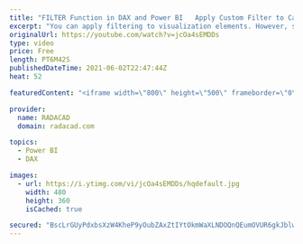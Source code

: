 ```yaml
---
title: "FILTER Function in DAX and Power BI   Apply Custom Filter to Calculations"
excerpt: "You can apply filtering to visualization elements. However, sometimes filtering has to be done on specific calculations. This can come in handy especially when you want to compare values of other items with specific items. In this article and video, I’ll explain how to use the FILTER function in DAX"
originalUrl: https://youtube.com/watch?v=jcOa4sEMDDs
type: video
price: Free
length: PT6M42S
publishedDateTime: 2021-06-02T22:47:44Z
heat: 52

featuredContent: "<iframe width=\"800\" height=\"500\" frameborder=\"0\" src=\"https://www.youtube.com/embed/jcOa4sEMDDs\" allow=\"accelerometer; autoplay; encrypted-media; gyroscope; picture-in-picture\" allowfullscreen></iframe>"

provider:
  name: RADACAD
  domain: radacad.com

topics:
  - Power BI
  - DAX

images:
  - url: https://i.ytimg.com/vi/jcOa4sEMDDs/hqdefault.jpg
    width: 480
    height: 360
    isCached: true

secured: "BscLrGUyPdxbsXzW4KheP9yOubZAxZtIYtOkmWaXLNDOQnQEumOVUR6gkJblwjaJo4z+L3xjedS5fhJGqrjTEbHXFeV/zZfumkTNt0huthfx2ptZqkfkVUAwMWTFw6AZT6wORJZsemhljcpkGHyFDeqWm9Tj/o6rRGrczJ4OkGZMJymONHZYxFzikXntpKPmN+XWSFMslG6JnJ69J0qNK4OCK2I0Mk+IeWotFSeHFhXxAQG8T6hQK+5bTR/wJcLoZt+TVictyYzHXpkpsyZ942S4CH36XaN7umR5keJ6Y1evtP3gnjfXvvQLMWYrht31P5DkA0WJGEInMAvg3r/Yqf6L8+66q8xm1rbQcZK6UavZi431PsO0xwxCHh+ps5PrPIlZzyqidE+P6yBONx61/GbVqPY3d8tGEFdXSBW7P8s=;dlQTQebM87A56Ta7/0B1Rw=="
---
```


